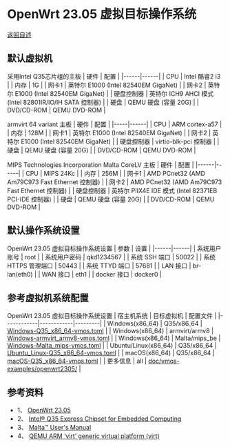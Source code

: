 # OpenWrt 23.05 虚拟目标操作系统
  [返回自述](https://gitlab.com/david921518/qkd-app/blob/gitlab/doc/vmos-examples/README.md)
  
## 默认虚拟机
 采用Intel Q35芯片组的主板
| 硬件 | 配置 |
|------|------|
| CPU | Intel 酷睿2 i3 |
| 内存 | 1G |
| 网卡1 | 英特尔 E1000 (Intel 82540EM GigaNet) |
| 网卡2 | 英特尔 E1000 (Intel 82540EM GigaNet) |
| 硬盘控制器 | 英特尔 ICH9 AHCI 模式 (Intel 82801IR/IO/IH SATA 控制器) |
| 硬盘 | QEMU 硬盘 (容量 20G) |
| DVD/CD-ROM | QEMU DVD-ROM |

armvirt 64 variant 主板
| 硬件 | 配置 |
|-----|------|
| CPU | ARM cortex-a57 |
| 内存 | 128M |
| 网卡1 | 英特尔 E1000 (Intel 82540EM GigaNet) |
| 网卡2 | 英特尔 E1000 (Intel 82540EM GigaNet) |
| 硬盘控制器 | virtio-blk-pci 控制器 |
| 硬盘 | QEMU 硬盘 (容量 20G) |
| DVD/CD-ROM | QEMU DVD-ROM |

MIPS Technologies Incorporation Malta CoreLV 主板
| 硬件 | 配置 |
|------|------|
| CPU | MIPS 24Kc |
| 内存 | 256M |
| 网卡1 | AMD PCnet32 (AMD Am79C973 Fast Ethernet 控制器) |
| 网卡2 | AMD PCnet32 (AMD Am79C973 Fast Ethernet 控制器) |
| 硬盘控制器 | 英特尔 PIIX4E IDE 模式 (Intel 82371EB PCI-IDE 控制器) |
| 硬盘 | QEMU 硬盘 (容量 20G) |
| DVD/CD-ROM | QEMU DVD-ROM |


## 默认操作系统设置
 OpenWrt 23.05 虚拟目标操作系统设置
| 参数 | 设置 |
|------|------|
| 系统用户账号 | root |
| 系统用户密码 | qkd1234567 |
| 系统 SSH 端口 | 50022 |
| 系统 HTTPS 管理端口 | 50443 |
| 系统 TTYD 端口 | 57681 |
| LAN 接口 | br-lan(eth0) |
| WAN 接口 | eth1 |
| docker 接口 | docker0 |

## 参考虚拟机系统配置
 OpenWrt 23.05 虚拟目标操作系统设置
| 宿主机系统 | 目标虚拟机 | 配置文件 |
|------------|------------|---------|
| Windows(x86_64) | Q35/x86_64 | [Windows-Q35_x86_64-vmos.toml](https://gitlab.com/david921518/qkd-app/blob/gitlab/doc/vmos-examples/OpenWrt2305/Windows-Q35_x86_64-vmos.toml) |
| Windows(x86_64) | armvirt/armv8 | [Windows-armvirt_armv8-vmos.toml](https://gitlab.com/david921518/qkd-app/blob/gitlab/doc/vmos-examples/OpenWrt2305/Windows-armvirt_armv8-vmos.toml) |
| Windows(x86_64) | Malta/mips_be | [Windows-Malta_mips-vmos.toml](https://gitlab.com/david921518/qkd-app/blob/gitlab/doc/vmos-examples/OpenWrt2305/Windows-Malta_mips-vmos.toml) |
| Ubuntu/Linux(x86_64) | Q35/x86_64 | [Ubuntu_Linux-Q35_x86_64-vmos.toml](https://gitlab.com/david921518/qkd-app/blob/gitlab/doc/vmos-examples/OpenWrt2305/Ubuntu_Linux-Q35_x86_64-vmos.toml) |
| macOS(x86_64) | Q35/x86_64 | [macOS-Q35_x86_64-vmos.toml](https://gitlab.com/david921518/qkd-app/blob/gitlab/doc/vmos-examples/OpenWrt2305/macOS-Q35_x86_64-vmos.toml) |
| 更多信息 | all | [doc/vmos-examples/openwrt2305/](https://gitlab.com/david921518/qkd-app/blob/gitlab/doc/vmos-examples/OpenWrt2305/README.md) |

## 参考资料
- 1、 [OpenWrt 23.05](https://openwrt.org/zh/releases/23.05/start)
- 2、 [Intel® Q35 Express Chipset for Embedded Computing](https://www.intel.cn/content/dam/www/public/us/en/documents/product-briefs/q35-chipset-brief.pdf)
- 3、 [Malta™ User's Manual](https://it.uu.se/edu/course/homepage/datsystDV/ht07/project/tools/machinedata/malta-board.pdf)
- 4、 [QEMU ARM ‘virt’ generic virtual platform (virt)](https://www.qemu.org/docs/master/system/arm/virt.html)
